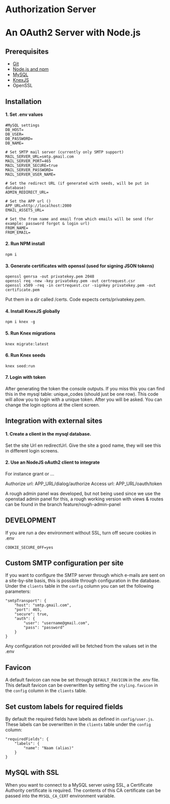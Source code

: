 Authorization Server
==================

# An OAuth2 Server with Node.js

## Prerequisites
 - [Git](https://git-scm.com/)
 - [Node.js and npm](https://nodejs.org/en/)
 - [MySQL](https://www.mysql.com/)
 - [KnexJS](https://knexjs.org)
 - OpenSSL

## Installation

#### 1. Set .env values

```
#MySQL settings
DB_HOST=
DB_USER=
DB_PASSWORD=
DB_NAME=

# Set SMTP mail server (currently only SMTP support)
MAIL_SERVER_URL=smtp.gmail.com
MAIL_SERVER_PORT=465
MAIL_SERVER_SECURE=true
MAIL_SERVER_PASSWORD=
MAIL_SERVER_USER_NAME=

# Set the redirect URL (if generated with seeds, will be put in database)
ADMIN_REDIRECT_URL=

# Set the APP url ()
APP_URL=http://localhost:2000
EMAIL_ASSETS_URL=

# Set the from name and email from which emails will be send (for example: password forgot & login url)
FROM_NAME=
FROM_EMAIL=
```

#### 2. Run NPM install

```
npm i
```

#### 3. Generate certificates with openssl (used for signing JSON tokens)
```
openssl genrsa -out privatekey.pem 2048
openssl req -new -key privatekey.pem -out certrequest.csr
openssl x509 -req -in certrequest.csr -signkey privatekey.pem -out certificate.pem
```

Put them in a dir called /certs. Code expects certs/privatekey.pem.

#### 4. Install KnexJS globally

```
npm i knex -g
```

#### 5. Run Knex migrations
```
knex migrate:latest
```

#### 6. Run Knex seeds
```
knex seed:run
```

#### 7. Login with token
After generating the token the console outputs. If you miss this you can find this in the mysql table: unique_codes (should just be one row). This code will allow you to login with a unique token. After you will be asked. You can change the login options at the client screen.

## Integration with external sites

#### 1. Create a client in the mysql database.
Set the site Url en redirectUrl. Give the site a good name, they will see this in different login screens.

#### 2. Use an NodeJS oAuth2 client to integrate
For instance grant or ...

Authorize url: APP_URL/dialog/authorize
Access url: APP_URL/oauth/token

A rough admin panel was developed, but not being used since we use the openstad admin panel for this, a rough working version with views & routes can be found in the branch feature/rough-admin-panel

## DEVELOPMENT
If you are run a dev environment without SSL, turn off secure cookies in .env
```
COOKIE_SECURE_OFF=yes
```

## Custom SMTP configuration per site
If you want to configure the SMTP server through which e-mails are sent on a site-by-site basis, this is possible through configuration in the database.
Under the `clients` table in the `config` column you can set the following parameters:

```
"smtpTransport": {
    "host": "smtp.gmail.com",
    "port": 465,
    "secure": true,
    "auth": {
        "user": "username@gmail.com",
        "pass": "password"
    }
}
```

Any configuration not provided will be fetched from the values set in the .env

## Favicon
A default favicon can now be set through `DEFAULT_FAVICON` in the .env file.
This default favicon can be overwritten by setting the `styling.favicon` in the `config` column in the `clients` table.

## Set custom labels for required fields
By default the required fields have labels as defined in `config/user.js`. These labels can be overwritten in the `clients` table under the `config` column:

```
"requiredFields": {
    "labels": {
        "name": "Naam (alias)"
    }
}
```

## MySQL with SSL
When you want to connect to a MySQL server using SSL, a Certificate Authority certificate is required. The contents of this CA certificate can be passed into the `MYSQL_CA_CERT` environment variable.
